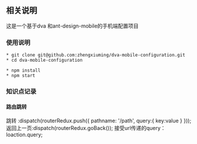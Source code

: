 ## 相关说明
这是一个基于dva 和ant-design-mobile的手机端配置项目
### 使用说明
```
* git clone git@github.com:zhengxiuming/dva-mobile-configuration.git
* cd dva-mobile-configuration

* npm install 
* npm start
```

### 知识点记录
#### 路由跳转
跳转 :dispatch(routerRedux.push({
      pathname: '/path',
      query:{
        key:value
      }
    }));
返回上一页:dispatch(routerRedux.goBack());
接受url传递的query：loaction.query;
    



